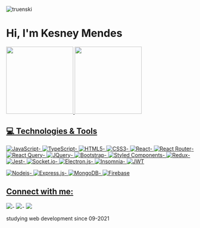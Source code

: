 <p align="left"><img src="https://komarev.com/ghpvc/?username=truenski" alt="truenski" /></p>
<h1 align = "justify"> Hi, I'm Kesney Mendes </h1>
     


 <div>
  <a href="https://github.com/truenski">
  <img height="180em" src="https://github-readme-stats.vercel.app/api?username=truenski&show_icons=true&theme=dark&include_all_commits=true&count_private=true"/>
  <img height="180em" src="https://github-readme-stats.vercel.app/api/top-langs/?username=truenski&layout=compact&langs_count=7&theme=dark"/>
</div>


 

## 💻 Technologies & Tools
 
![JavaScript](https://img.shields.io/badge/JavaScript-F7DF1E?style=for-the-badge&logo=javascript&logoColor=black)-
![TypeScript](https://img.shields.io/badge/typescript-%23007ACC.svg?style=for-the-badge&logo=typescript&logoColor=white)-
![HTML5](https://img.shields.io/badge/HTML5-E34F26?style=for-the-badge&logo=html5&logoColor=white)-
![CSS3](https://img.shields.io/badge/CSS3-1572B6?style=for-the-badge&logo=css3&logoColor=white)-
![React](https://img.shields.io/badge/React-20232A?style=for-the-badge&logo=react&logoColor=61DAFB)-
![React Router](https://img.shields.io/badge/React_Router-CA4245?style=for-the-badge&logo=react-router&logoColor=white)-
![React Query](https://img.shields.io/badge/-React%20Query-FF4154?style=for-the-badge&logo=react%20query&logoColor=white)-
![JQuery](https://img.shields.io/badge/jQuery-0769AD?style=for-the-badge&logo=jquery&logoColor=white)-
![Bootstrap](https://img.shields.io/badge/Bootstrap-563D7C?style=for-the-badge&logo=bootstrap&logoColor=white)-
![Styled Components](https://img.shields.io/badge/styled--components-DB7093?style=for-the-badge&logo=styled-components&logoColor=white)-
![Redux](https://img.shields.io/badge/Redux-593D88?style=for-the-badge&logo=redux&logoColor=white)-
![Jest](https://img.shields.io/badge/-jest-%23C21325?style=for-the-badge&logo=jest&logoColor=white)-
![Socket.io](https://img.shields.io/badge/Socket.io-black?style=for-the-badge&logo=socket.io&badgeColor=010101)-
![Electron.js](https://img.shields.io/badge/Electron-191970?style=for-the-badge&logo=Electron&logoColor=white)-
![Insomnia](https://img.shields.io/badge/Insomnia-black?style=for-the-badge&logo=insomnia&logoColor=5849BE)-
![JWT](https://img.shields.io/badge/JWT-black?style=for-the-badge&logo=JSON%20web%20tokens)

![Nodejs](https://img.shields.io/badge/Node.js-43853D?style=for-the-badge&logo=node.js&logoColor=white)-
![Express.js](https://img.shields.io/badge/Express.js-404D59?style=for-the-badge)-
![MongoDB](https://img.shields.io/badge/MongoDB-4EA94B?style=for-the-badge&logo=mongodb&logoColor=white)-
![Firebase](https://img.shields.io/badge/firebase-%23039BE5.svg?style=for-the-badge&logo=firebase)
 
 
 
 
## Connect with me:
<div> 
 
  <a href="https://api.whatsapp.com/send?phone=5571986391371" target="_blank"><img src="https://img.shields.io/badge/WhatsApp-25D366?style=for-the-badge&logo=whatsapp&logoColor=white" target="_blank"></a>-
  <a href = "mailto:kesneymendes@gmail.com"><img src="https://img.shields.io/badge/-kesneymendes@gmail.com-%23333?style=for-the-badge&logo=gmail&logoColor=white" target="_blank"></a>-
  <a href="https://www.linkedin.com/in/kesney-mendes-viana-45539a1aa" target="_blank"><img src="https://img.shields.io/badge/-LinkedIn-%230077B5?style=for-the-badge&logo=linkedin&logoColor=white" target="_blank"></a> 
 

 
</div>
         <span>studying web development since 09-2021</span>















